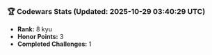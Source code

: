### 🏆 Codewars Stats (Updated: 2025-10-29 03:40:29 UTC)

- **Rank:** 8 kyu
- **Honor Points:** 3
- **Completed Challenges:** 1
